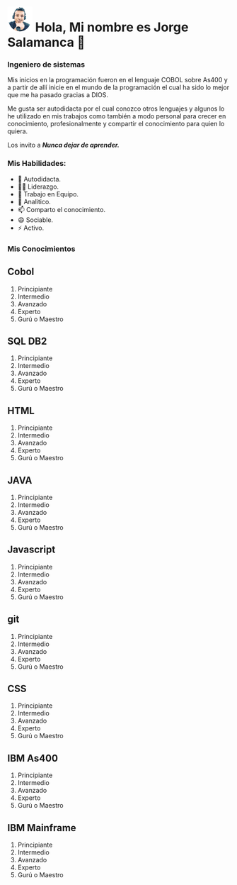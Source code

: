 # ![perfil](/img/Perfil2_emote.png) Hola, Mi nombre es Jorge Salamanca 👋
### Ingeniero de sistemas

Mis inicios en la programación fueron en el lenguaje COBOL sobre As400 y a partir de allí inicie en el mundo de la programación el cual ha sido lo mejor que me ha pasado gracias a DIOS.

Me gusta ser autodidacta por el cual conozco otros lenguajes y algunos lo he utilizado en mis trabajos como también a modo personal para crecer en conocimiento, profesionalmente y compartir el conocimiento para quien lo quiera.

Los invito a ***Nunca dejar de aprender.***

### Mis Habilidades:

- 🔭 Autodidacta.
- 🧑‍🦰 Liderazgo.
- 👯 Trabajo en Equipo.
- 🤔 Analitico.
- 📫 Comparto el conocimiento.
- 😄 Sociable.
- ⚡ Activo.

### Mis Conocimientos

<link rel="stylesheet" media="all" href="css/style.css" />
<section>
  <h2>Cobol</h2>

  <ol class="progress-bar">
    <li class="is-complete"><span>Principiante</span></li>  
    <li class="is-complete"><span>Intermedio</span></li>  
    <li class="is-complete"><span>Avanzado</span></li>
    <li class="is-active"><span>Experto</span></li>  
    <li><span>Gurú o Maestro</span></li>
  </ol>
</section>

<section>
  <h2>SQL DB2</h2>

  <ol class="progress-bar">
    <li class="is-complete"><span>Principiante</span></li>  
    <li class="is-complete"><span>Intermedio</span></li>  
    <li class="is-complete"><span>Avanzado</span></li>
    <li class="is-active"><span>Experto</span></li>  
    <li><span>Gurú o Maestro</span></li>
  </ol>
</section>

<section>
  <h2>HTML</h2>

  <ol class="progress-bar">
    <li class="is-complete"><span>Principiante</span></li>  
    <li class="is-active"><span>Intermedio</span></li>  
    <li><span>Avanzado</span></li>
    <li><span>Experto</span></li>  
    <li><span>Gurú o Maestro</span></li>
  </ol>
</section>

<section>
  <h2>JAVA</h2>

  <ol class="progress-bar">
    <li class="is-complete"><span>Principiante</span></li>  
    <li class="is-active"><span>Intermedio</span></li>  
    <li><span>Avanzado</span></li>
    <li><span>Experto</span></li>  
    <li><span>Gurú o Maestro</span></li>
  </ol>
</section>

<section>
  <h2>Javascript</h2>

  <ol class="progress-bar">
    <li class="is-complete"><span>Principiante</span></li>  
    <li class="is-active"><span>Intermedio</span></li>  
    <li><span>Avanzado</span></li>
    <li><span>Experto</span></li>  
    <li><span>Gurú o Maestro</span></li>
  </ol>
</section>

<section>
  <h2>git</h2>

  <ol class="progress-bar">
    <li class="is-complete"><span>Principiante</span></li>  
    <li class="is-active"><span>Intermedio</span></li>  
    <li><span>Avanzado</span></li>
    <li><span>Experto</span></li>  
    <li><span>Gurú o Maestro</span></li>
  </ol>
</section>

<section>
  <h2>CSS</h2>

  <ol class="progress-bar">
    <li class="is-active"><span>Principiante</span></li>  
    <li><span>Intermedio</span></li>  
    <li><span>Avanzado</span></li>
    <li><span>Experto</span></li>  
    <li><span>Gurú o Maestro</span></li>
  </ol>
</section>

<section>
  <h2>IBM As400</h2>

  <ol class="progress-bar">
    <li class="is-complete"><span>Principiante</span></li>  
    <li class="is-complete"><span>Intermedio</span></li>  
    <li class="is-active"><span>Avanzado</span></li>
    <li><span>Experto</span></li>  
    <li><span>Gurú o Maestro</span></li>
  </ol>
</section>

<section>
  <h2>IBM Mainframe</h2>

  <ol class="progress-bar">
    <li class="is-complete"><span>Principiante</span></li>  
    <li class="is-complete"><span>Intermedio</span></li>  
    <li class="is-active"><span>Avanzado</span></li>
    <li><span>Experto</span></li>  
    <li><span>Gurú o Maestro</span></li>
  </ol>
</section>